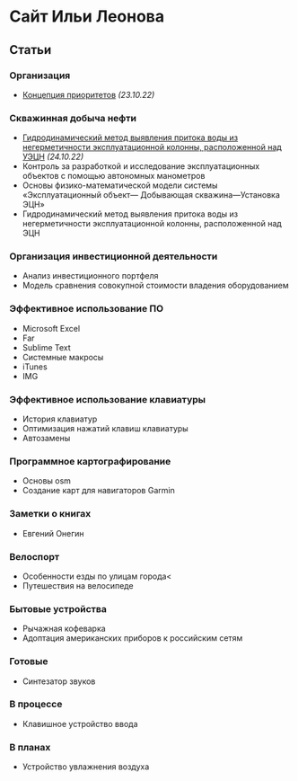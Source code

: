 # Сайт Ильи Леонова
## Статьи
### Организация  
- [Концепция приоритетов](приоритеты.md) *(23.10.22)*

### Скважинная добыча нефти  
- [Гидродинамический метод выявления притока воды из негерметичности эксплуатационной колонны, расположенной над УЭЦН](03.html) *(24.10.22)*
- Контроль за разработкой и исследование эксплуатационных объектов с помощью автономных манометров
- Основы физико-математической модели системы «Эксплуатационный объект— Добывающая скважина—Установка ЭЦН»
- Гидродинамический метод выявления притока воды из негерметичности эксплуатационной колонны, расположенной над ЭЦН
### Организация инвестиционной деятельности
- Анализ инвестиционного портфеля
- Модель сравнения совокупной стоимости владения оборудованием

### Эффективное использование ПО  
- Microsoft Excel
- Far
- Sublime Text
- Системные макросы
- iTunes
- IMG
### Эффективное использование клавиатуры
- История клавиатур
- Оптимизация нажатий клавиш клавиатуры
- Автозамены
### Программное картографирование
- Основы osm
- Создание карт для навигаторов Garmin
### Заметки о книгах
- Евгений Онегин
### Велоспорт
- Особенности езды по улицам города<
- Путешествия на велосипеде
### Бытовые устройства
- Рычажная кофеварка
- Адоптация американских приборов к российским сетям
### Готовые
- Синтезатор звуков
### В процессе
- Клавишное устройство ввода
### В планах
- Устройство увлажнения воздуха
